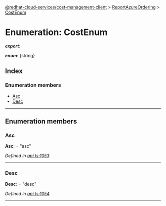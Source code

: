 [@redhat-cloud-services/cost-management-client](../README.md) > [ReportAzureOrdering](../modules/reportazureordering.md) > [CostEnum](../enums/reportazureordering.costenum.md)

# Enumeration: CostEnum

*__export__*: 

*__enum__*: {string}

## Index

### Enumeration members

* [Asc](reportazureordering.costenum.md#asc)
* [Desc](reportazureordering.costenum.md#desc)

---

## Enumeration members

<a id="asc"></a>

###  Asc

**Asc**:  = "asc"

*Defined in [api.ts:1053](https://github.com/karelhala/javascript-clients/blob/master/packages/cost-management/api.ts#L1053)*

___
<a id="desc"></a>

###  Desc

**Desc**:  = "desc"

*Defined in [api.ts:1054](https://github.com/karelhala/javascript-clients/blob/master/packages/cost-management/api.ts#L1054)*

___

